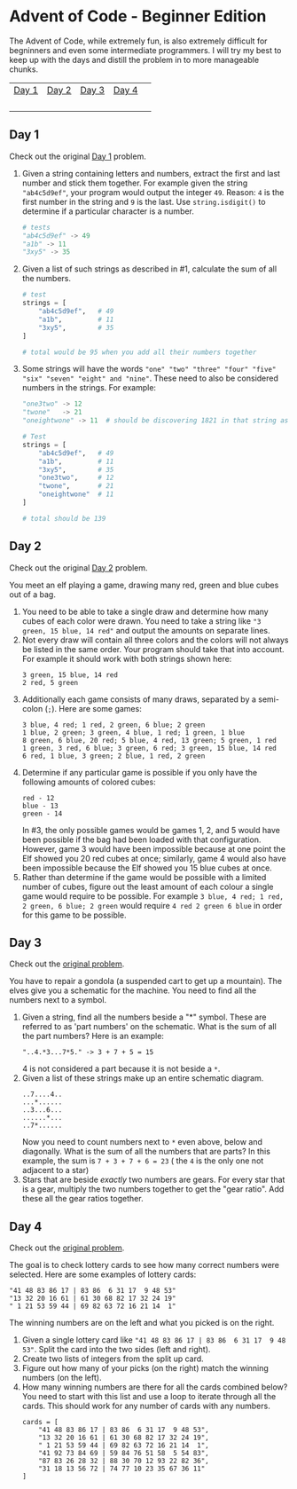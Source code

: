 # Advent of Code - Beginner Edition

The Advent of Code, while extremely fun, is also extremely difficult for begninners and even some intermediate programmers. I will try my best to keep up with the days and distill the problem in to more manageable chunks.

| | | | | |
| - | - | - | - | - |
| [Day 1](#day-1) | [Day 2](#day-2) | [Day 3](#day-3) | [Day 4](#day-4) |  |
| | | | | |
| | | | | |
| | | | | |
| | | | | |


## Day 1
Check out the original [Day 1](https://adventofcode.com/2023/day/1) problem.

1. Given a string containing letters and numbers, extract the first and last number and stick them together. For example given the string `"ab4c5d9ef"`, your program would output the integer `49`. Reason: `4` is the first number in the string and `9` is the last. Use `string.isdigit()` to determine if a particular character is a number.
    ```python
    # tests
    "ab4c5d9ef" -> 49
    "a1b" -> 11
    "3xy5" -> 35
    ```
2. Given a list of such strings as described in #1, calculate the sum of all the numbers.
    ```python
    # test
    strings = [
        "ab4c5d9ef",   # 49
        "a1b",         # 11
        "3xy5",        # 35
    ]

    # total would be 95 when you add all their numbers together
    ```
3. Some strings will have the words `"one" "two" "three" "four" "five" "six" "seven" "eight" and "nine"`. These need to also be considered numbers in the strings. For example:
    ```python
    "one3two" -> 12
    "twone"   -> 21
    "oneightwone" -> 11  # should be discovering 1821 in that string as numbers
    ```
    ```python
    # Test
    strings = [
        "ab4c5d9ef",   # 49
        "a1b",         # 11
        "3xy5",        # 35
        "one3two",     # 12
        "twone",       # 21
        "oneightwone"  # 11
    ]

    # total should be 139
    ```

## Day 2
Check out the original [Day 2](https://adventofcode.com/2023/day/2) problem.

You meet an elf playing a game, drawing many red, green and blue cubes out of a bag.

1.  You need to be able to take a single draw and determine how many cubes of each color were drawn. You need to take a string like `"3 green, 15 blue, 14 red"` and output the amounts on separate lines.
2. Not every draw will contain all three colors and the colors will not always be listed in the same order. Your program should take that into account. For example it should work with both strings shown here:
    ```
    3 green, 15 blue, 14 red
    2 red, 5 green
    ```
3. Additionally each game consists of many draws, separated by a semi-colon (`;`). Here are some games:
    ```
    3 blue, 4 red; 1 red, 2 green, 6 blue; 2 green
    1 blue, 2 green; 3 green, 4 blue, 1 red; 1 green, 1 blue
    8 green, 6 blue, 20 red; 5 blue, 4 red, 13 green; 5 green, 1 red
    1 green, 3 red, 6 blue; 3 green, 6 red; 3 green, 15 blue, 14 red
    6 red, 1 blue, 3 green; 2 blue, 1 red, 2 green
    ```
4. Determine if any particular game is possible if you only have the following amounts of colored cubes:
    ```
    red - 12
    blue - 13
    green - 14
    ```
    In #3, the only possible games would be games 1, 2, and 5 would have been possible if the bag had been loaded with that configuration. However, game 3 would have been impossible because at one point the Elf showed you 20 red cubes at once; similarly, game 4 would also have been impossible because the Elf showed you 15 blue cubes at once.
5. Rather than determine if the game would be possible with a limited number of cubes, figure out the least amount of each colour a single game would require to be possible. For example `3 blue, 4 red; 1 red, 2 green, 6 blue; 2 green` would require `4 red 2 green 6 blue` in order for this game to be possible.


## Day 3
Check out the [original problem](https://adventofcode.com/2023/day/3).

You have to repair a gondola (a suspended cart to get up a mountain). The elves give you a schematic for the machine. You need to find all the numbers next to a symbol.

1. Given a string, find all the numbers beside a "*" symbol. These are referred to as 'part numbers' on the schematic. What is the sum of all the part numbers? Here is an example:
    ```
    "..4.*3...7*5." -> 3 + 7 + 5 = 15
    ```
    4 is not considered a part because it is not beside a `*`.
2. Given a list of these strings make up an entire schematic diagram.
    ```
    ..7....4..
    ...*......
    ..3...6...
    ......*...
    ..7*......
    ```
    Now you need to count numbers next to `*` even above, below and diagonally. What is the sum of all the numbers that are parts? In this example, the sum is `7 + 3 + 7 + 6 = 23` ( the `4` is the only one not adjacent to a star)
3. Stars that are beside *exactly* two numbers are gears. For every star that is a gear, multiply the two numbers together to get the "gear ratio". Add these all the gear ratios together.

## Day 4
Check out the [original problem](https://adventofcode.com/2023/day/4).

The goal is to check lottery cards to see how many correct numbers were selected. Here are some examples of lottery cards:
```
"41 48 83 86 17 | 83 86  6 31 17  9 48 53"
"13 32 20 16 61 | 61 30 68 82 17 32 24 19"
" 1 21 53 59 44 | 69 82 63 72 16 21 14  1"
```
The winning numbers are on the left and what you picked is on the right.

1. Given a single lottery card like `"41 48 83 86 17 | 83 86  6 31 17  9 48 53"`. Split the card into the two sides (left and right). 
2. Create two lists of integers from the split up card.
3. Figure out how many of your picks (on the right) match the winning numbers (on the left).
4. How many winning numbers are there for all the cards combined below? You need to start with this list and use a loop to iterate through all the cards. This should work for any number of cards with any numbers.
    ```
    cards = [
        "41 48 83 86 17 | 83 86  6 31 17  9 48 53",
        "13 32 20 16 61 | 61 30 68 82 17 32 24 19",
        " 1 21 53 59 44 | 69 82 63 72 16 21 14  1",
        "41 92 73 84 69 | 59 84 76 51 58  5 54 83",
        "87 83 26 28 32 | 88 30 70 12 93 22 82 36",
        "31 18 13 56 72 | 74 77 10 23 35 67 36 11"
    ]
    ```